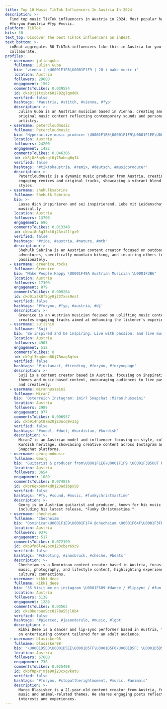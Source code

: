 ```yaml
---
title: Top 10 Music TikTok Influencers In Austria In 2024
description: >-
  Find top music TikTok influencers in Austria in 2024. Most popular hashtags:
  #foryou #austria #fyp #music.
platform: TikTok
hits: 50
text_top: Discover the best TikTok influencers on inBeat.
text_bottom: >-
  inBeat aggregates 50 TikTok influencers like this in Austria for you to
  collaborate.
profiles:
  - username: julianguba
    fullname: Julian Guba
    bio: "vienna | \U0001F1E6\U0001F1F9 | 20 i make music ⬇️"
    location: Austria
    followers: 29600
    engagement: 1562
    commentsToLikes: 0.039554
    id: cka0jjjtxibr60i782glqnd0k
    verified: false
    hashtags: '#austria, #stitch, #vienna, #fyp'
    description: >-
      Julian Guba is an Austrian musician based in Vienna, creating and sharing
      original music content reflecting contemporary sounds and personal
      artistry.
  - username: petercloudmusic
    fullname: Petercloudmusic
    bio: "Hyperactive music producer \U0001F1E6\U0001F1F9\U0001F1EE\U0001F1F9 NEW SINGLE OUT NOW !! ⬇️"
    location: Austria
    followers: 24200
    engagement: 1422
    commentsToLikes: 0.046306
    id: ck8j8z3nykzgf0j78abng0q14
    verified: false
    hashtags: '#tiktokaustria, #remix, #deutsch, #musicproducer'
    description: >-
      Petercloudmusic is a dynamic music producer from Austria, creating
      engaging remixes and original tracks, showcasing a vibrant blend of
      styles.
  - username: shehulksabrina
    fullname: Shehulk Sabrina
    bio: >-
      Lasse dich inspirieren und sei inspirierend. Lebe mit Leidenschaft, lebe
      musical.ly
    location: Austria
    followers: 13700
    engagement: 690
    commentsToLikes: 0.013348
    id: ckbwi8n5q33xt0j23vi21fgx9
    verified: false
    hashtags: '#ride, #austria, #nature, #mtb'
    description: >-
      Shehulk Sabrina is an Austrian content creator focused on outdoor
      adventures, specifically mountain biking, and inspiring others to live
      passionately.
  - username: greenice.rocks
    fullname: Greenice
    bio: "Make People Happy \U0001F49A Austrian Musician \U0001F3B6"
    location: Austria
    followers: 17300
    engagement: 879
    commentsToLikes: 0.009264
    id: ckd0ix3k0f5gy0j237xas9eat
    verified: false
    hashtags: '#foryou, #fyp, #austria, #dj'
    description: >-
      Greenice is an Austrian musician focused on uplifting music content. He
      creates engaging tracks aimed at enhancing the listener's experience.
  - username: sujishin
    fullname: 'Suji '
    bio: 'Be inspired and be inspiring. Live with passion, and live musical.ly'
    location: Austria
    followers: 4907
    engagement: 512
    commentsToLikes: 0
    id: ck9gl3kg4mea80j78oag8qfwx
    verified: false
    hashtags: '#justanact, #trending, #foryou, #foryoupage'
    description: >-
      Suji is a content creator based in Austria, focusing on inspirational
      themes and music-based content, encouraging audiences to live passionately
      and creatively.
  - username: miranhusseini
    fullname: Miran7
    bio: 'Österreich Instagram: 1mir7 Snapchat :Miran.husseini'
    location: Austria
    followers: 2989
    engagement: 977
    commentsToLikes: 0.096957
    id: ckb9i4npt87m20j23ucq9v33g
    verified: false
    hashtags: '#model, #duet, #kurdistan, #kurdish'
    description: >-
      Miran7 is an Austrian model and influencer focusing on style, culture, and
      Kurdish heritage, showcasing creative content across Instagram and
      Snapchat platforms.
  - username: georgandmusic
    fullname: Georg
    bio: "Guitarist & producer from\U0001F1E6\U0001F1F9 \U0001F3B5OUT NOW\U0001F3B5: \"Funky Christmastime\"\U0001F384\U0001F447"
    location: Austria
    followers: 3654
    engagement: 1089
    commentsToLikes: 0.074836
    id: ckbr6qko6m4kd0j23adibpx58
    verified: false
    hashtags: '#fy, #sound, #music, #funkychristmastime'
    description: >-
      Georg is an Austrian guitarist and producer, known for his music content,
      including his latest release, "Funky Christmastime."
  - username: checheiam
    fullname: 'Checheiam '
    bio: "Dominican\U0001F1E9\U0001F1F4 @checheiam \U0001F64F\U0001F3FD❤️"
    location: Austria
    followers: 9376
    engagement: 517
    commentsToLikes: 0.072199
    id: ckb9fn6lv42ox0j23cber69c9
    verified: false
    hashtags: '#shooting, #innsbruck, #cheche, #beats'
    description: >-
      Checheiam is a Dominican content creator based in Austria, focusing on
      music, photography, and lifestyle content, highlighting experiences and
      cultural connections.
  - username: kikki_deee
    fullname: kikki_deee
    bio: "35 Visit me on instagram \U0001F609 #dance / #lipsync / #fun (only 18+)"
    location: Austria
    followers: 5138
    engagement: 1289
    commentsToLikes: 0.03562
    id: cka0kurouo9cc0i78a55jl0b4
    verified: false
    hashtags: '#pierced, #jasonderulo, #music, #lgbt'
    description: >-
      Kikki Deee is a dancer and lip-sync performer based in Austria, focusing
      on entertaining content tailored for an adult audience.
  - username: blasisker98
    fullname: blasisker98
    bio: "\U0001D5E0\U0001D5EE\U0001D5FF\U0001D5F0\U0001D5FC \U0001D5D5\U0001D5F9\U0001D5EE\U0001D600\U0001D5F6\U0001D600\U0001D5F8\U0001D5F2\U0001D5FF ♕ Austria/Osttirol ♕ 21 y.o. Schreib mir auf Insta"
    location: Austria
    followers: 67600
    engagement: 738
    commentsToLikes: 0.025408
    id: ckbf0pkrjmje90j23cxqvkatu
    verified: false
    hashtags: '#foryou, #stopattherightmoment, #music, #animals'
    description: >-
      Marco Blasisker is a 21-year-old content creator from Austria, focusing on
      music and animal-related themes. He shares engaging posts reflecting his
      interests and experiences.
---
```


